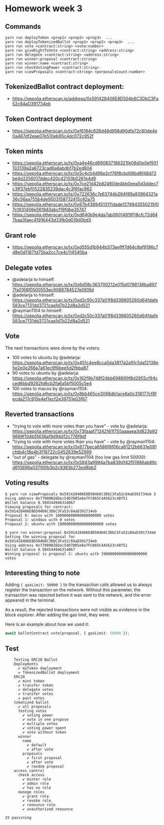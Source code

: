 # Homework week 3
## Commands 
```
yarn run deployToken <prop1> <prop2> <prop3>  ...
yarn run deployTokenizedBallot <prop1> <prop2> <prop3>  ...
yarn run vote <contract:string> <vote:number>
yarn run giveRightToVote <contract:string> <address:string>
yarn run delegate <contract:string> <address:string>
yarn run winner:proposal <contract:string>
yarn run winner:name <contract:string>
yarn run checkVotingPower <contract:string>
yarn run viewProposals <contract:string> <porposalsCount:number>
```
## TokenizedBallot contract deployment:
* https://sepolia.etherscan.io/address/0x591428406E8D504b6C3DbC3Fa52c84aD391734eb

## Token Contract deployment
* https://sepolia.etherscan.io/tx/0xf6184c626d48d958d90dfa72c80de4e0a487df2eae07e510eb95c4dc072c952f

## Token mints
* https://sepolia.etherscan.io/tx/0xa4e46cd690837186321fe08d0e0ef931103139a2a6723cad6a8abdbf7b2ed804
* https://sepolia.etherscan.io/tx/0x5c4cb4d96e2cf76f8cbd06bd8f48d72be4d2256017ddec420c42103b0261e4d9
* https://sepolia.etherscan.io/tx/0x7ce21d42b82460de4bb0eea5d3ddec7c3ff37ebf0522835239dac4c3f6fac962
* https://sepolia.etherscan.io/tx/0x722636c7e63744b264f89a93864321a36c56aa755b4de9503158732415c62a75
* https://sepolia.etherscan.io/tx/0x67b43894513111dade1274943550215f07c1931406e561840abcf19fdbe35747
* https://sepolia.etherscan.io/tx/0xd640b9e4da7ab06014919f18cfc72d647baa3faec41916443d33fb0d019d0bd3

## Grant role
* https://sepolia.etherscan.io/tx/0xd555d1b944b373ae1ff7d64c8af9196c7d8e0d11871d75ba2cc7ce4c114540ba

## Delegate votes
* @adelarja to himself: https://sepolia.etherscan.io/tx/0x6d58c363700212e015d0788136ba8977fa0168f0500553ec9088784527e0619d
* @adelarja to himself: https://sepolia.etherscan.io/tx/0xd2c50c337a01f8d339805260d64fdafe583ce7131dd3721caa1d7b22d8a2d521
* @rayman1104 to himself: https://sepolia.etherscan.io/tx/0xd2c50c337a01f8d339805260d64fdafe583ce7131dd3721caa1d7b22d8a2d521

## Vote
The next transactions were done by the voters:

* 100 votes to ubuntu by @adelarja: https://sepolia.etherscan.io/tx/0x451c4ee8cca5da3817a2a5fc5da12138e5e2e0e266a7a61ec9f6bee5d2fbba87
* 90 votes to ubuntu by @adelarja: https://sepolia.etherscan.io/tx/0x162f9b748f24bb698899f8d2955cf94cced6bbd9262fd6cb2fa6a5bf5005c5e4
* 100 votes to macos by @rayman1104: https://sepolia.etherscan.io/tx/0x8bb465ce3098db1ace6a0c318177cf8fecda217c915e4ef1ecf2e39751e03f67

## Reverted transactions
* "trying to vote with more votes than you have" - vote by @adelarja: https://sepolia.etherscan.io/tx/0x73faaaf71242161f755aaaaea3d823b929669f104b5f436af9d94d12c776f9df
* "trying to vote with more votes than you have" - vote by @rayman1104: https://sepolia.etherscan.io/tx/0x877beca6586f8f06ca61212b6631e091cfdb4c18e4b3f16722c0452639e52999
* "out of gas" - delegate by @rayman1104 (too low gas limit 50000): https://sepolia.etherscan.io/tx/0x5843a9994a7ba839d142f51986ab89cd610896a03790fb3b2c9363b273ed8bb2

## Voting results
```
$ yarn run viewProposals 0x591428406E8D504b6C3DbC3Fa52c84aD391734eb 3
Using address 0x77909026Dec54D7D05e6e7FC065C4A5623c48f51
Wallet balance 0.504544946314067
Viewing proposals for contract: 0x591428406E8D504b6C3DbC3Fa52c84aD391734eb
Proposal 0: macos with 100000000000000000000 votes
Proposal 1: windows with 0 votes
Proposal 2: ubuntu with 190000000000000000000 votes
```

```
$ yarn run winner:proposal 0x591428406E8D504b6C3DbC3Fa52c84aD391734eb
Getting the winning proposal for 0x591428406E8D504b6C3DbC3Fa52c84aD391734eb
Using address 0x77909026Dec54D7D05e6e7FC065C4A5623c48f51
Wallet balance 0.504544946314067
Winning proposal is proposal 2: ubuntu with 190000000000000000000 votes
```

## Interesting thing to note
Adding `{ gasLimit: 50000 }` to the transaction calls allowed us to always register the transaction on the network. Without this parameter, the transaction was rejected before it was sent to the network, and the error appeared in the terminal.

As a result, the rejected transactions were not visible as evidence in the block explorer. After adding the gas limit, they were.

Here is an example about how we used it:

```typescript
await ballotContract.vote(proposal, { gasLimit: 50000 });
```

## Test
```
    Testing ERC20 Ballot
    Deployments
      ✔ myToken deployment
      ✔ TokenizedBallot deployment
    ERC20
      ✔ mint token
      ✔ transfer token
      ✔ delegate votes
      ✔ transfer votes
      ✔ past votes
    tokenized ballot
      ✔ all proposals
      testing votes
        ✔ voting power
        ✔ vote in one propose
        ✔ multiple votes
        ✔ voting power spent
        ✔ vote without token
      winner
        name
          ✔ default
          ✔ after vote
        proposals
          ✔ first proposal
          ✔ after vote
          ✔ random proposal
    access control
      check access
        ✔ minter role
        ✔ admin role
        ✔ has no role
      manege roles
        ✔ grant role
        ✔ revoke role
        ✔ renounce role
        ✔ unauthorized renounce

25 passining
```

